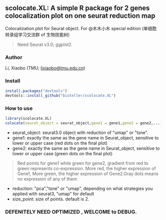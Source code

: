 ## scolocate.XL: A simple R package for 2 genes colocalization plot on one seurat reduction map

Colocalization plot for Seurat object. For @木木小木 special edition (单细胞转录组学习交流群 of 生物技能树)

> Need Seurat v3.0; ggplot2.


### Author
Li, Xiaobo (TMU; lixiaobo@tmu.edu.cn)


### Install  
```R
install.packages("devtools")
devtools::install_github("bioteller/scolocate.XL")
```

### How to use
```R
library(scolocate.XL)
colocate(seurat_object = seurat_object,gene1 = gene1,gene2 = gene2,...)
```
* seurat_object: seurat3.0 object with reduction of "umap" or "tsne".
* gene1: exactly the same as the gene name in Seurat_object, sensitive to lower or upper case (red dots on the final plot)
* gene2: exactly the same as the gene name in Seurat_object, sensitive to lower or upper case (green dots on the final plot)
> Red points for gene1 while green for gene2, gradient from red to green represents co-expression. More red, the higher expression of Gene1, More green, the higher expression of Gene2.Gray dots means no expression of any of them
* reduction: "pca","tsne" or "umap", depending on what strategies you applied with seurat3,  "umap" for default
* size_point: size of points. default is 2.

### DEFENITELY NEED OPTIMIZED , WELCOME to DEBUG.
